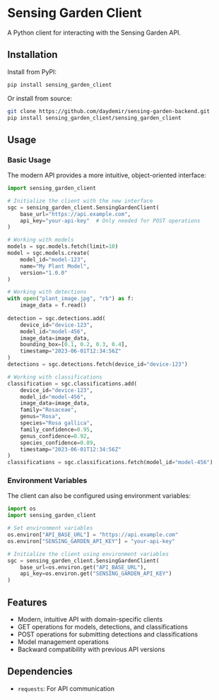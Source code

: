 # Sensing Garden Client

A Python client for interacting with the Sensing Garden API.

## Installation

Install from PyPI:

```bash
pip install sensing_garden_client
```

Or install from source:

```bash
git clone https://github.com/daydemir/sensing-garden-backend.git
pip install sensing_garden_client/sensing_garden_client
```

## Usage

### Basic Usage

The modern API provides a more intuitive, object-oriented interface:

```python
import sensing_garden_client

# Initialize the client with the new interface
sgc = sensing_garden_client.SensingGardenClient(
    base_url="https://api.example.com", 
    api_key="your-api-key"  # Only needed for POST operations
)

# Working with models
models = sgc.models.fetch(limit=10)
model = sgc.models.create(
    model_id="model-123",
    name="My Plant Model",
    version="1.0.0"
)

# Working with detections
with open("plant_image.jpg", "rb") as f:
    image_data = f.read()
    
detection = sgc.detections.add(
    device_id="device-123",
    model_id="model-456",
    image_data=image_data,
    bounding_box=[0.1, 0.2, 0.3, 0.4],
    timestamp="2023-06-01T12:34:56Z"
)
detections = sgc.detections.fetch(device_id="device-123")

# Working with classifications
classification = sgc.classifications.add(
    device_id="device-123",
    model_id="model-456",
    image_data=image_data,
    family="Rosaceae",
    genus="Rosa",
    species="Rosa gallica",
    family_confidence=0.95,
    genus_confidence=0.92,
    species_confidence=0.89,
    timestamp="2023-06-01T12:34:56Z"
)
classifications = sgc.classifications.fetch(model_id="model-456")
```

### Environment Variables

The client can also be configured using environment variables:

```python
import os
import sensing_garden_client

# Set environment variables
os.environ["API_BASE_URL"] = "https://api.example.com"
os.environ["SENSING_GARDEN_API_KEY"] = "your-api-key"

# Initialize the client using environment variables
sgc = sensing_garden_client.SensingGardenClient(
    base_url=os.environ.get("API_BASE_URL"),
    api_key=os.environ.get("SENSING_GARDEN_API_KEY")
)
```

## Features

- Modern, intuitive API with domain-specific clients
- GET operations for models, detections, and classifications
- POST operations for submitting detections and classifications
- Model management operations
- Backward compatibility with previous API versions

## Dependencies

- `requests`: For API communication

